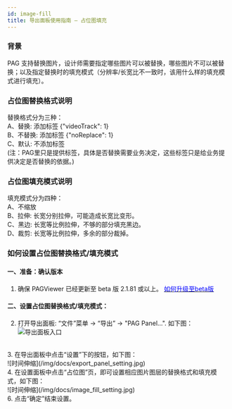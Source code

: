 ```yaml
---
id: image-fill
title: 导出面板使用指南 — 占位图填充
---
```


### 背景
PAG 支持替换图片，设计师需要指定哪些图片可以被替换，哪些图片不可以被替换；以及指定替换时的填充模式（分辨率/长宽比不一致时，该用什么样的填充模式进行填充）。

### 占位图替换格式说明
替换格式分为三种： <br/>
A、替换: 添加标签 {"videoTrack": 1} <br/>
B、不替换: 添加标签 {"noReplace": 1} <br/>
C、默认: 不添加标签 <br/>
(注：PAG里只是提供标签，具体是否替换需要业务决定，这些标签只是给业务提供决定是否替换的依据。) <br/>

### 占位图填充模式说明
填充模式分为四种： <br/>
A、不缩放 <br/>
B、拉伸: 长宽分别拉伸，可能造成长宽比变形。 <br/>
C、黑边: 长宽等比例拉伸，不够的部分填充黑边。 <br/>
D、裁剪: 长宽等比例拉伸，多余的部分裁掉。 <br/>

### 如何设置占位图替换格式/填充模式

#### 一、准备：确认版本 <br/>
1. 确保 PAGViewer 已经更新至 beta 版 2.1.81 或以上。 [<font color=blue>如何升级至beta版</font>](/docs/beta.html) <br/>

#### 二、设置占位图替换格式/填充模式：<br/>
2. 打开导出面板: “文件”菜单 -> “导出” -> "PAG Panel...". 如下图：<br/>
![导出面板入口](/img/docs/export_panel_entrance.jpg)
<br/>
3. 在导出面板中点击“设置”下的按钮，如下图：<br/>
![时间伸缩](/img/docs/export_panel_setting.jpg)
<br/>
4. 在设置面板中点击“占位图”页，即可设置相应图片图层的替换格式和填充模式，如下图：<br/>
![时间伸缩](/img/docs/image_fill_setting.jpg)
<br/>
6. 点击“确定”结束设置。<br/>
